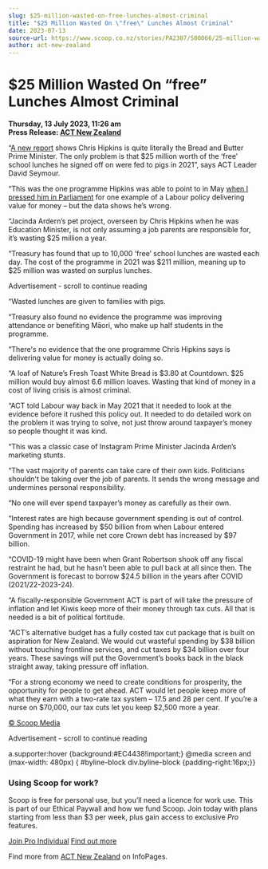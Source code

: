 ```yaml
---
slug: $25-million-wasted-on-free-lunches-almost-criminal
title: "$25 Million Wasted On \"free\" Lunches Almost Criminal"
date: 2023-07-13
source-url: https://www.scoop.co.nz/stories/PA2307/S00066/25-million-wasted-on-free-lunches-almost-criminal.htm
author: act-new-zealand
---
```

$25 Million Wasted On “free” Lunches Almost Criminal
====================================================

**Thursday, 13 July 2023, 11:26 am**  
**Press Release: [ACT New Zealand](https://info.scoop.co.nz/ACT_New_Zealand)**

“[A new report](https://actnz.nationbuilder.com/r?u=zc5buEx9arka2caS9O7rGsFXcvlCjRN2yltLfpXBIjJvdJBTXP5CGcOje5Rj4fETu9Khf5c8U_VTGIxG15b59qtWuu2HMhNx5NJ1w2sjESc8Cx8Pd9yD6l75N0ZWt8RKJeskUGtlEFe3wfFLcfDPa8fZWcZ9Fa-SWkVNgGO7ejk&e=752ed10e9ed7db3a7867d6b86ebadc6c&utm_source=actnz&utm_medium=email&utm_campaign=25_million_wasted_free_lunches&n=1) shows Chris Hipkins is quite literally the Bread and Butter Prime Minister. The only problem is that $25 million worth of the ‘free’ school lunches he signed off on were fed to pigs in 2021”, says ACT Leader David Seymour.

“This was the one programme Hipkins was able to point to in May [when I pressed him in Parliament](https://actnz.nationbuilder.com/r?u=aDRdpDfXeI8Gdrzycx2wwm6wjMnrDuIuT-3QAWGUpGMtMqXwHHCVtclorjd_H9KSfCC6wPsfnrz0as-OgEDPJQFDl1GtnuXuGHUqnZhKzfay3s8r9yXtz8iT1_U8l1PDiYkayxlPWEx1z10zdAgql7sZNYEBTgnCsyFqTD39ph8&e=752ed10e9ed7db3a7867d6b86ebadc6c&utm_source=actnz&utm_medium=email&utm_campaign=25_million_wasted_free_lunches&n=2) for one example of a Labour policy delivering value for money – but the data shows he’s wrong.

“Jacinda Ardern’s pet project, overseen by Chris Hipkins when he was Education Minister, is not only assuming a job parents are responsible for, it’s wasting $25 million a year.

“Treasury has found that up to 10,000 ‘free’ school lunches are wasted each day. The cost of the programme in 2021 was $211 million, meaning up to $25 million was wasted on surplus lunches.

Advertisement - scroll to continue reading





“Wasted lunches are given to families with pigs.

“Treasury also found no evidence the programme was improving attendance or benefiting Māori, who make up half students in the programme.

“There's no evidence that the one programme Chris Hipkins says is delivering value for money is actually doing so.

“A loaf of Nature’s Fresh Toast White Bread is $3.80 at Countdown. $25 million would buy almost 6.6 million loaves. Wasting that kind of money in a cost of living crisis is almost criminal.

“ACT told Labour way back in May 2021 that it needed to look at the evidence before it rushed this policy out. It needed to do detailed work on the problem it was trying to solve, not just throw around taxpayer’s money so people thought it was kind.

“This was a classic case of Instagram Prime Minister Jacinda Arden’s marketing stunts.

“The vast majority of parents can take care of their own kids. Politicians shouldn't be taking over the job of parents. It sends the wrong message and undermines personal responsibility.

“No one will ever spend taxpayer’s money as carefully as their own.

“Interest rates are high because government spending is out of control. Spending has increased by $50 billion from when Labour entered Government in 2017, while net core Crown debt has increased by $97 billion.

“COVID-19 might have been when Grant Robertson shook off any fiscal restraint he had, but he hasn’t been able to pull back at all since then. The Government is forecast to borrow $24.5 billion in the years after COVID (2021/22-2023-24).

“A fiscally-responsible Government ACT is part of will take the pressure of inflation and let Kiwis keep more of their money through tax cuts. All that is needed is a bit of political fortitude.

“ACT’s alternative budget has a fully costed tax cut package that is built on aspiration for New Zealand. We would cut wasteful spending by $38 billion without touching frontline services, and cut taxes by $34 billion over four years. These savings will put the Government’s books back in the black straight away, taking pressure off inflation.

“For a strong economy we need to create conditions for prosperity, the opportunity for people to get ahead. ACT would let people keep more of what they earn with a two-rate tax system – 17.5 and 28 per cent. If you’re a nurse on $70,000, our tax cuts let you keep $2,500 more a year.

[© Scoop Media](http://www.scoop.co.nz/about/terms.html)  

Advertisement - scroll to continue reading



a.supporter:hover {background:#EC4438!important;} @media screen and (max-width: 480px) { #byline-block div.byline-block {padding-right:16px;}}

### Using Scoop for work?

Scoop is free for personal use, but you’ll need a licence for work use. This is part of our Ethical Paywall and how we fund Scoop. Join today with plans starting from less than $3 per week, plus gain access to exclusive _Pro_ features.  
  
[Join Pro Individual](https://pro.scoop.co.nz/Individual/?from=ProIn24) [Find out more](https://pro.scoop.co.nz/using-scoop-for-work/?from=ProIn24)

Find more from [ACT New Zealand](https://info.scoop.co.nz/ACT_New_Zealand) on InfoPages.